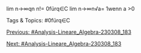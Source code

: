 lim
n→∞qn
n!= 0fürq∈C
lim
n→∞n√a= 1wenn a >0

   Tags & Topics:
   #0fürq∈C

[Previous: #Analysis-Lineare_Algebra-230308_183](Analysis-Lineare_Algebra-230308_183.md)

[Next: #Analysis-Lineare_Algebra-230308_183](Analysis-Lineare_Algebra-230308_183.md)